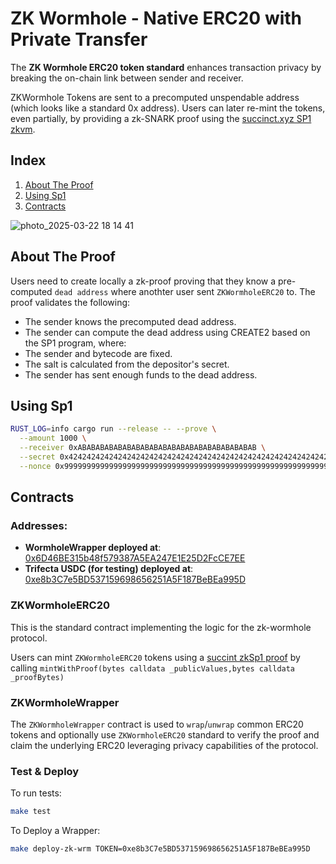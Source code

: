 # ZK Wormhole - Native ERC20 with Private Transfer
The **ZK Wormhole ERC20 token standard** enhances transaction privacy by breaking the on-chain link between sender and receiver.

ZKWormhole Tokens are sent to a precomputed unspendable address (which looks like a standard 0x address). Users can later re-mint the tokens, even partially, by providing a zk-SNARK proof using the [succinct.xyz SP1 zkvm](https://docs.succinct.xyz/docs/sp1/introduction).

## Index

1. [About The Proof](#about-the-proof)
2. [Using Sp1](#using-sp1)
3. [Contracts](#contracts)

![photo_2025-03-22 18 14 41](https://github.com/user-attachments/assets/477b707f-f6c6-4740-99ef-db4ba312bd4d)

## About The Proof

Users need to create locally a zk-proof proving that they know a pre-computed `dead address` where anothter user sent `ZKWormholeERC20` to.
The proof validates the following:

- The sender knows the precomputed dead address.
- The sender can compute the dead address using CREATE2 based on the SP1 program, where:
- The sender and bytecode are fixed.
- The salt is calculated from the depositor's secret.
- The sender has sent enough funds to the dead address.

## Using Sp1


```bash
RUST_LOG=info cargo run --release -- --prove \
  --amount 1000 \
  --receiver 0xABABABABABABABABABABABABABABABABABABABAB \
  --secret 0x4242424242424242424242424242424242424242424242424242424242424242 \
  --nonce 0x9999999999999999999999999999999999999999999999999999999999999999
```

## Contracts

### Addresses:

- **WormholeWrapper deployed at**: [0x6D46BE315b48f579387A5EA247E1E25D2FcCE7EE](https://holesky.etherscan.io/address/0x6D46BE315b48f579387A5EA247E1E25D2FcCE7EE#readContract)
- **Trifecta USDC (for testing) deployed at**: [0xe8b3C7e5BD537159698656251A5F187BeBEa995D](https://holesky.etherscan.io/token/0xe8b3c7e5bd537159698656251a5f187bebea995d?a=0xb80f75bb1a766bc6269d2eb205ed7c986513bc0b#readContract)

### ZKWormholeERC20

This is the standard contract implementing the logic for the zk-wormhole protocol.

Users can mint `ZKWormholeERC20` tokens using a [succint zkSp1 proof](https://docs.succinct.xyz/docs/sp1/introduction) by calling `mintWithProof(bytes calldata _publicValues,bytes calldata _proofBytes)`

### ZKWormholeWrapper

The `ZKWormholeWrapper` contract is used to `wrap`/`unwrap` common ERC20 tokens and optionally use
`ZKWormholeERC20` standard to verify the proof and claim the underlying ERC20 leveraging privacy capabilities of the protocol.

### Test & Deploy

To run tests:

```bash
make test
```

To Deploy a Wrapper:

```bash
make deploy-zk-wrm TOKEN=0xe8b3C7e5BD537159698656251A5F187BeBEa995D
```

